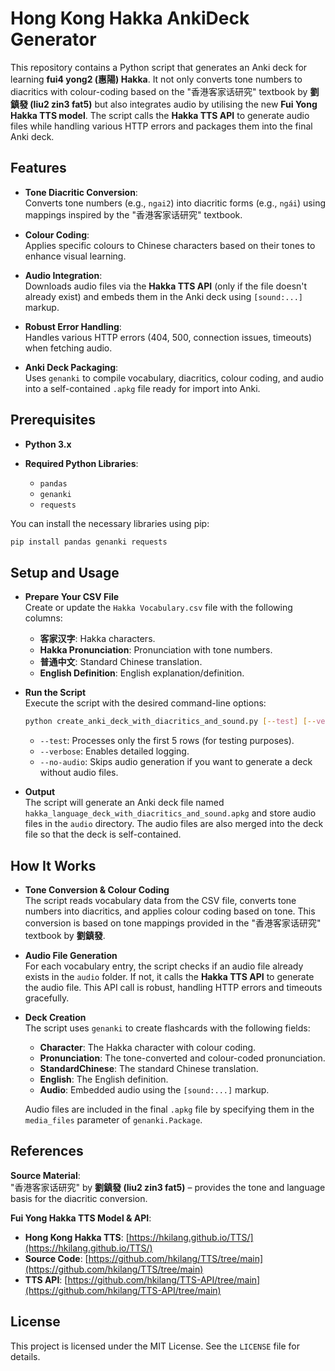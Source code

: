 # Hong Kong Hakka AnkiDeck Generator

This repository contains a Python script that generates an Anki deck for learning **fui4 yong2 (惠陽) Hakka**. It not only converts tone numbers to diacritics with colour-coding based on the "香港客家话研究" textbook by **劉鎮發 (liu2 zin3 fat5)** but also integrates audio by utilising the new **Fui Yong Hakka TTS model**. The script calls the **Hakka TTS API** to generate audio files while handling various HTTP errors and packages them into the final Anki deck.

## Features

- **Tone Diacritic Conversion**:  
  Converts tone numbers (e.g., `ngai2`) into diacritic forms (e.g., `ngái`) using mappings inspired by the "香港客家话研究" textbook.

- **Colour Coding**:  
  Applies specific colours to Chinese characters based on their tones to enhance visual learning.

- **Audio Integration**:  
  Downloads audio files via the **Hakka TTS API** (only if the file doesn't already exist) and embeds them in the Anki deck using `[sound:...]` markup.

- **Robust Error Handling**:  
  Handles various HTTP errors (404, 500, connection issues, timeouts) when fetching audio.

- **Anki Deck Packaging**:  
  Uses `genanki` to compile vocabulary, diacritics, colour coding, and audio into a self-contained `.apkg` file ready for import into Anki.

## Prerequisites

- **Python 3.x**

- **Required Python Libraries**:
  - `pandas`
  - `genanki`
  - `requests`

You can install the necessary libraries using pip:

```bash
pip install pandas genanki requests
```

## Setup and Usage

- **Prepare Your CSV File**  
  Create or update the `Hakka Vocabulary.csv` file with the following columns:

  * **客家汉字**: Hakka characters.
  * **Hakka Pronunciation**: Pronunciation with tone numbers.
  * **普通中文**: Standard Chinese translation.
  * **English Definition**: English explanation/definition.

- **Run the Script**  
  Execute the script with the desired command-line options:

  ```bash
  python create_anki_deck_with_diacritics_and_sound.py [--test] [--verbose] [--no-audio]
  ```

  * `--test`: Processes only the first 5 rows (for testing purposes).
  * `--verbose`: Enables detailed logging.
  * `--no-audio`: Skips audio generation if you want to generate a deck without audio files.
  
- **Output**  
  The script will generate an Anki deck file named `hakka_language_deck_with_diacritics_and_sound.apkg` and store audio files in the `audio` directory. The audio files are also merged into the deck file so that the deck is self-contained.

## How It Works

- **Tone Conversion & Colour Coding**  
  The script reads vocabulary data from the CSV file, converts tone numbers into diacritics, and applies colour coding based on tone. This conversion is based on tone mappings provided in the "香港客家话研究" textbook by **劉鎮發**.

- **Audio File Generation**  
  For each vocabulary entry, the script checks if an audio file already exists in the `audio` folder. If not, it calls the **Hakka TTS API** to generate the audio file. This API call is robust, handling HTTP errors and timeouts gracefully.

- **Deck Creation**  
  The script uses `genanki` to create flashcards with the following fields:

  * **Character**: The Hakka character with colour coding.
  * **Pronunciation**: The tone-converted and colour-coded pronunciation.
  * **StandardChinese**: The standard Chinese translation.
  * **English**: The English definition.
  * **Audio**: Embedded audio using the `[sound:...]` markup.

  Audio files are included in the final `.apkg` file by specifying them in the `media_files` parameter of `genanki.Package`.

## References

**Source Material**:  
"香港客家话研究" by **劉鎮發 (liu2 zin3 fat5)** – provides the tone and language basis for the diacritic conversion.

**Fui Yong Hakka TTS Model & API**:

- **Hong Kong Hakka TTS**: [https://hkilang.github.io/TTS/](https://hkilang.github.io/TTS/)
- **Source Code**: [https://github.com/hkilang/TTS/tree/main](https://github.com/hkilang/TTS/tree/main)
- **TTS API**: [https://github.com/hkilang/TTS-API/tree/main](https://github.com/hkilang/TTS-API/tree/main)

## License

This project is licensed under the MIT License. See the `LICENSE` file for details.
